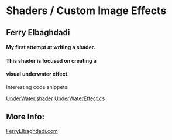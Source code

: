 # Shaders / Custom Image Effects
## Ferry Elbaghdadi


#### My first attempt at writing a shader. 
#### This shader is focused on creating a 
#### visual underwater effect. 

Interesting code snippets:

[UnderWater.shader](https://github.com/FerryElbaghdadi/2DShaders/blob/master/Assets/Shaders/UnderWater.shader)
[UnderWaterEffect.cs](https://github.com/FerryElbaghdadi/2DShaders/blob/master/Assets/Scripts/System/Shaders/UnderWaterEffect.cs)


## More Info:

[FerryElbaghdadi.com](http://ferryelbaghdadi.com/shaders)
